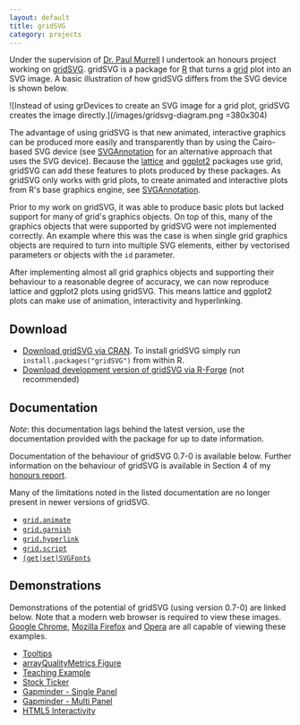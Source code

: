```yaml
---
layout: default
title: gridSVG
category: projects
---
```


Under the supervision of [Dr. Paul Murrell](https://www.stat.auckland.ac.nz/~paul/) I undertook an honours project working on [gridSVG](https://r-forge.r-project.org/projects/gridsvg/). gridSVG is a package for [R](http://www.r-project.org/) that turns a [grid](https://www.stat.auckland.ac.nz/~paul/grid/grid.html) plot into an SVG image. A basic illustration of how gridSVG differs from the SVG device is shown below.

![Instead of using grDevices to create an SVG image for a grid plot, gridSVG creates the image directly.](/images/gridsvg-diagram.png =380x304)

The advantage of using gridSVG is that new animated, interactive graphics can be produced more easily and transparently than by using the Cairo-based SVG device (see [SVGAnnotation](http://www.omegahat.org/SVGAnnotation/) for an alternative approach that uses the SVG device). Because the [lattice](https://r-forge.r-project.org/projects/lattice/) and [ggplot2](http://had.co.nz/ggplot2/) packages use grid, gridSVG can add these features to plots produced by these packages. As gridSVG only works with grid plots, to create animated and interactive plots from R's base graphics engine, see [SVGAnnotation](http://www.omegahat.org/SVGAnnotation/).

Prior to my work on gridSVG, it was able to produce basic plots but lacked support for many of grid's graphics objects. On top of this, many of the graphics objects that were supported by gridSVG were not implemented correctly. An example where this was the case is when single grid graphics objects are required to turn into multiple SVG elements, either by vectorised parameters or objects with the `id` parameter.

After implementing almost all grid graphics objects and supporting their behaviour to a reasonable degree of accuracy, we can now reproduce lattice and ggplot2 plots using gridSVG. This means lattice and ggplot2 plots can make use of animation, interactivity and hyperlinking.

## Download

* [Download gridSVG via CRAN](http://cran.r-project.org/package=gridSVG). To install gridSVG simply run `install.packages("gridSVG")` from within R.
* [Download development version of gridSVG via R-Forge](https://r-forge.r-project.org/R/?group_id=1025) (not recommended)

## Documentation

<p class="warning"><em>Note</em>: this documentation lags behind the latest version, use the documentation provided with the package for up to date information.</p>

Documentation of the behaviour of gridSVG 0.7-0 is available below. Further information on the behaviour of gridSVG is available in Section 4 of my [honours report](/files/sjp-hons-report.pdf).

Many of the limitations noted in the listed documentation are no longer present in newer versions of gridSVG.

* [`grid.animate`](/projects/gridsvg/docs/grid-animate/)
* [`grid.garnish`](/projects/gridsvg/docs/grid-garnish/)
* [`grid.hyperlink`](/projects/gridsvg/docs/grid-hyperlink/)
* [`grid.script`](/projects/gridsvg/docs/grid-script/)
* [`(get|set)SVGFonts`](/projects/gridsvg/docs/get-set-svgfonts/)

## Demonstrations

Demonstrations of the potential of gridSVG (using version 0.7-0) are linked below. Note that a modern web browser is required to view these images. [Google Chrome](https://www.google.com/chrome), [Mozilla Firefox](https://www.mozilla.com/firefox/) and [Opera](http://www.opera.com/browser/) are all capable of viewing these examples.

* [Tooltips](/projects/gridsvg/demos/tooltips/)
* [arrayQualityMetrics Figure](/projects/gridsvg/demos/aqm/)
* [Teaching Example](/projects/gridsvg/demos/wildanim/)
* [Stock Ticker](/projects/gridsvg/demos/stock-ticker/)
* [Gapminder - Single Panel](/projects/gridsvg/demos/gapminder-single/)
* [Gapminder - Multi Panel](/projects/gridsvg/demos/gapminder-multi/)
* [HTML5 Interactivity](/projects/gridsvg/demos/html5/)
